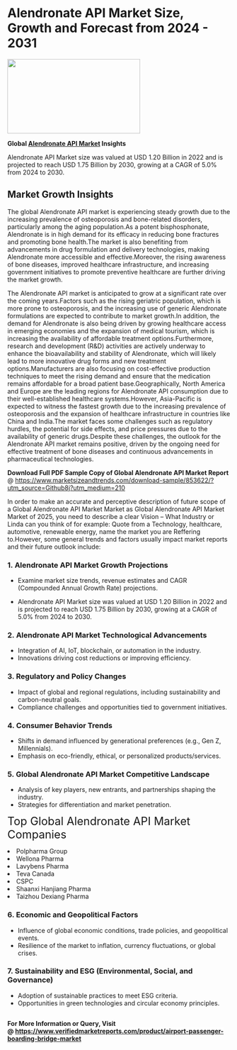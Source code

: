 <H1>Alendronate API Market Size, Growth and Forecast from 2024 - 2031</H1><img class="aligncenter size-medium wp-image-584254" src="https://thirdeyenews.in/wp-content/uploads/2024/09/Global-Market-Research-300x168.jpeg" alt="" width="300" height="168" /><p><strong>Global&nbsp;<a href="https://www.marketsizeandtrends.com/download-sample/853622/?utm_source=Github8j?utm_medium=210">Alendronate API Market</a> Insights</strong></p><p>Alendronate API Market size was valued at USD 1.20 Billion in 2022 and is projected to reach USD 1.75 Billion by 2030, growing at a CAGR of 5.0% from 2024 to 2030.</p><p><h2>Market Growth Insights</h2> <p>The global Alendronate API market is experiencing steady growth due to the increasing prevalence of osteoporosis and bone-related disorders, particularly among the aging population.As a potent bisphosphonate, Alendronate is in high demand for its efficacy in reducing bone fractures and promoting bone health.The market is also benefiting from advancements in drug formulation and delivery technologies, making Alendronate more accessible and effective.Moreover, the rising awareness of bone diseases, improved healthcare infrastructure, and increasing government initiatives to promote preventive healthcare are further driving the market growth.</p> <p>The Alendronate API market is anticipated to grow at a significant rate over the coming years.Factors such as the rising geriatric population, which is more prone to osteoporosis, and the increasing use of generic Alendronate formulations are expected to contribute to market growth.In addition, the demand for Alendronate is also being driven by growing healthcare access in emerging economies and the expansion of medical tourism, which is increasing the availability of affordable treatment options.Furthermore, research and development (R&D) activities are actively underway to enhance the bioavailability and stability of Alendronate, which will likely lead to more innovative drug forms and new treatment options.Manufacturers are also focusing on cost-effective production techniques to meet the rising demand and ensure that the medication remains affordable for a broad patient base.Geographically, North America and Europe are the leading regions for Alendronate API consumption due to their well-established healthcare systems.However, Asia-Pacific is expected to witness the fastest growth due to the increasing prevalence of osteoporosis and the expansion of healthcare infrastructure in countries like China and India.The market faces some challenges such as regulatory hurdles, the potential for side effects, and price pressures due to the availability of generic drugs.Despite these challenges, the outlook for the Alendronate API market remains positive, driven by the ongoing need for effective treatment of bone diseases and continuous advancements in pharmaceutical technologies.<p><span class=""><strong>Download Full PDF Sample Copy of Global Alendronate API Market Report</strong> @ <a href="https://www.marketsizeandtrends.com/download-sample/853622/?utm_source=Github8j?utm_medium=210" target="_blank">https://www.marketsizeandtrends.com/download-sample/853622/?utm_source=Github8j?utm_medium=210</a></span></p><p>In order to make an accurate and perceptive description of future scope of a Global&nbsp;Alendronate API Market Market as Global&nbsp;Alendronate API Market Market of 2025, you need to describe a clear Vision &ndash; What Industry or Linda can you think of for example: Quote from a Technology, healthcare, automotive, renewable energy, name the market you are Reffering to.However, some general trends and factors usually impact market reports and their future outlook include:</p><h3>1.&nbsp;<strong>Alendronate API Market Growth Projections</strong></h3><ul><li>Examine market size trends, revenue estimates and CAGR (Compounded Annual Growth Rate) projections.</li><li><p>Alendronate API Market size was valued at USD 1.20 Billion in 2022 and is projected to reach USD 1.75 Billion by 2030, growing at a CAGR of 5.0% from 2024 to 2030.</p></li></ul><h3>2.&nbsp;<strong>Alendronate API Market Technological Advancements</strong></h3><ul><li>Integration of AI, IoT, blockchain, or automation in the industry.</li><li>Innovations driving cost reductions or improving efficiency.</li></ul><h3>3.&nbsp;<strong>Regulatory and Policy Changes</strong></h3><ul><li>Impact of global and regional regulations, including sustainability and carbon-neutral goals.</li><li>Compliance challenges and opportunities tied to government initiatives.</li></ul><h3>4.&nbsp;<strong>Consumer Behavior Trends</strong></h3><ul><li>Shifts in demand influenced by generational preferences (e.g., Gen Z, Millennials).</li><li>Emphasis on eco-friendly, ethical, or personalized products/services.</li></ul><h3>5.&nbsp;<strong>Global Alendronate API Market Competitive Landscape</strong></h3><ul><li>Analysis of key players, new entrants, and partnerships shaping the industry.</li><li>Strategies for differentiation and market penetration.</li></ul><p data-pm-slice="1 1 []"><span style="color: inherit; font-family: inherit; font-size: 25px;">Top Global Alendronate API Market Companies</span></p><div class="" data-test-id=""><p><li>Polpharma Group</li><li> Wellona Pharma</li><li> Lavybens Pharma</li><li> Teva Canada</li><li> CSPC</li><li> Shaanxi Hanjiang Pharma</li><li> Taizhou Dexiang Pharma</li></p></div><h3>6.&nbsp;<strong>Economic and Geopolitical Factors</strong></h3><ul><li>Influence of global economic conditions, trade policies, and geopolitical events.</li><li>Resilience of the market to inflation, currency fluctuations, or global crises.</li></ul><h3>7.&nbsp;<strong>Sustainability and ESG (Environmental, Social, and Governance)</strong></h3><ul><li>Adoption of sustainable practices to meet ESG criteria.</li><li>Opportunities in green technologies and circular economy principles.</li></ul><h2><strong style="font-size: 14px;">For More Information or Query, Visit @&nbsp;</strong><a style="background-color: #ffffff; font-size: 14px;" href="https://www.marketsizeandtrends.com/report/alendronate-api-market/" target="_blank">https://www.verifiedmarketreports.com/product/airport-passenger-boarding-bridge-market</a></h2>